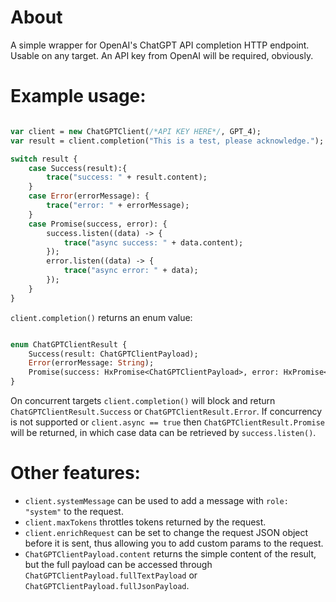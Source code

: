 # About

A simple wrapper for OpenAI's ChatGPT API completion HTTP endpoint. Usable on any target. An API key from OpenAI will be required, obviously.

# Example usage:

```haxe

var client = new ChatGPTClient(/*API KEY HERE*/, GPT_4);
var result = client.completion("This is a test, please acknowledge.");

switch result {
	case Success(result):{
		trace("success: " + result.content);
	}
	case Error(errorMessage): {
		trace("error: " + errorMessage);
	}
	case Promise(success, error): {
		success.listen((data) -> {
			trace("async success: " + data.content);
		});
		error.listen((data) -> {
			trace("async error: " + data);
		});
	}
}

```

`client.completion()` returns an enum value:

```haxe

enum ChatGPTClientResult {
    Success(result: ChatGPTClientPayload);
    Error(errorMessage: String);
    Promise(success: HxPromise<ChatGPTClientPayload>, error: HxPromise<String>);
}

```

On concurrent targets `client.completion()` will block and return `ChatGPTClientResult.Success` or `ChatGPTClientResult.Error`. If concurrency is not supported or `client.async == true` then `ChatGPTClientResult.Promise` will be returned, in which case data can be retrieved by `success.listen()`.

# Other features:

- `client.systemMessage` can be used to add a message with `role: "system"` to the request.
- `client.maxTokens` throttles tokens returned by the request.
- `client.enrichRequest` can be set to change the request JSON object before it is sent, thus allowing you to add custom params to the request.
- `ChatGPTClientPayload.content` returns the simple content of the result, but the full payload can be accessed through `ChatGPTClientPayload.fullTextPayload` or `ChatGPTClientPayload.fullJsonPayload`.